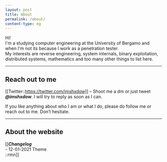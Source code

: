 ```yaml
---
layout: post
title: About
permalink: /about/
content-type: eg
---
```


Hi!  
I'm a studying computer engineering at the University of Bergamo and when I'm not its because
I work as a penetration tester.   
My interests are reverse engineering, system internals, binary exploitation, distributed systems, mathematics and 
too many other things to list here.  

---

## Reach out to me

[[Twitter::https://twitter.com/imshxdow]] – Shoot me a dm or just tweet ***@imshxdow***. I will try to reply as soon as I can. 
    
If you like anything about who I am or what I do, please do follow me or reach out to me. Don’t hesitate.

---

## About the website

[[***Changelog***<br/>
\- 12-01-2021 Theme <br/>
::rmn]]

<!-- Features: -->

<!-- -I keep a personal blog with posts centered around technical topics. **Page preview** (Move your mouse over the link): [[Test note to verify features on this website]]  -->
<!-- - **Transclusion**: Allows you to see a partial view of the contents of the website to the right or the left of the margin. -->
<!-- - **Sidenotes** (Changelog you see on the left is an example of this). -->
<!-- - **Wiki-style link:** Usually wikis allow you to specify links using double bracket, I added it here using liquid. Also added bad-link highlighting -->
<!--    - Good link: [[Test note to verify features on this website]] -->
<!--    - Bad link: [[Title of a page that doesn't exist]] -->


<!-- Some Less know features: -->
<!--  -->
<!-- - Go back to the blog home or to the notes page, and try to right click on any of the entry. [Hint: Zettelkasten] -->
<!--  -->
<!-- - Click this card[[Memorize me so that you do well in your exams::srs]] looking thing to know how I use my notes. [Hint: SRS] -->
<!--  -->
<!-- Other Details: -->
<!--  -->
<!-- - Domain is registered with Google Domains -->
<!-- - The site lives on [[Github::https://github.com/raghuveerdotnet/raghuveerdotnet.github.io]]. -->
<!-- - This website is statically generated using Jekyll from a set of Markdown files. -->


<!-- ### FAQ -->
<!--  -->
<!-- [[**First Design**<img src="/assets/img/firstdesign.jpg"/>::lmn]]Why is the website structured the way it is? -->
<!--  -->
<!-- {:.boxit} -->
<!-- > The design of the website is inspired by multiple sources with the intention of making the website more functional. Having said that, I am not a skilled front-end developer/UI-developer, so I could only come somewhat closer to my inital design that I sketched *(see left or click on this &#8853; icon beside the question above if you are on a mobile device)*, hopefully this will clear why it's structured the way it is. In fact, I had to remove the lab option because of my current inability to design it. That said, I can also safely say that I am improving based on the initial iterations of the website that can be seen here: [[Jan-22-2020::https://web.archive.org/web/20200122164405/raghuveer.net]], [[Apr-13-2020::https://web.archive.org/web/20200413193808/raghuveer.net]], [[Apr-20-2020::https://web.archive.org/web/20200420172058/raghuveer.net]]   -->

